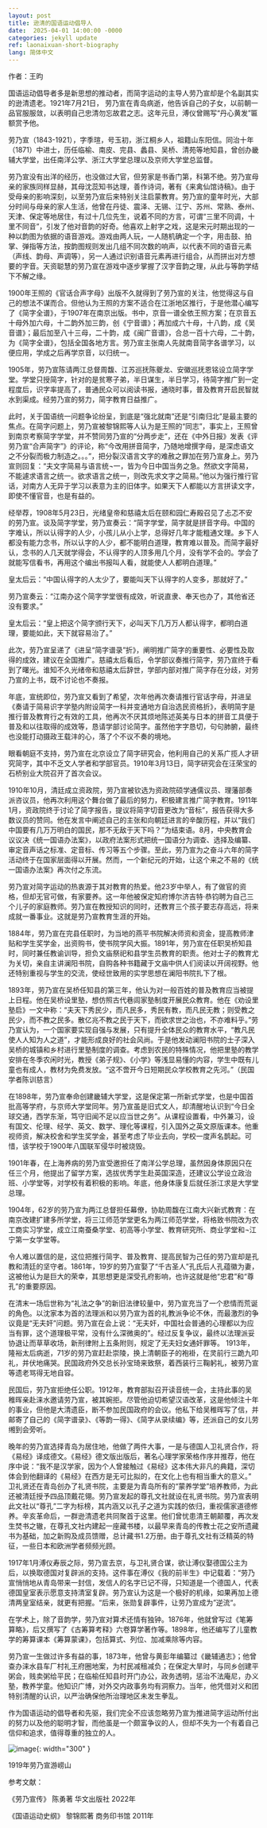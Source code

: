 ```yaml
---
layout: post
title: 逊清的国语运动倡导人
date:  2025-04-01 14:00:00 -0000
categories: jekyll update
ref: laonaixuan-short-biography
lang: 简体中文
---
```



作者：王昀

国语运动倡导者多是新思想的推动者，而简字运动的主导人劳乃宣却是个名副其实的逊清遗老。1921年7月21日， 劳乃宣在青岛病逝，他告诉自己的子女，以前朝一品官服服敛，以表明自己忠清勿忘故君之志。这年元旦，溥仪曾赐写“丹心黄发”匾额赏予他。

劳乃宣（1843-1921），字季瑄，号玉初，浙江桐乡人，祖籍山东阳信。同治十年（1871）中进士，历任临榆、南皮、完县、蠡县、吴桥、清苑等地知县，曾创办畿辅大学堂，出任南洋公学、浙江大学堂总理以及京师大学堂总监督。

劳乃宣没有出洋的经历，也没做过大官，但劳家是书香门第，科第不绝。劳乃宣母亲的家族同样显赫，其母沈蕊知书达理，善作诗词，著有《来禽仙馆诗稿》。由于受母亲的影响深刻，以至劳乃宣后来特别关注启蒙教育。劳乃宣的童年时光，大部分时间与母亲的家人生活，他曾在丹徒、震泽、无锡、江宁、苏州、常熟、泰州、天津、保定等地居住，有过十几位先生，说着不同的方言，可谓“三里不同调，十里不同音”，引发了他对音韵的好奇。他喜欢上射字之戏，这是宋元时期出现的一种以韵图为依据的语音游戏。游戏由两人玩，一人随机确定一个字，用击鼓、拍掌、弹指等方法，按韵图规则发出几组不同次数的响声，以代表不同的语音元素（声线、韵母、声调等），另一人通过识别语音元素再进行组合，从而拼出对方想要的字音。天资聪慧的劳乃宣在游戏中逐步掌握了汉字音韵之理，从此与等韵学结下不解之缘。

1900年王照的《官话合声字母》出版不久就得到了劳乃宣的关注，他觉得这与自己的想法不谋而合。但他认为王照的方案不适合在江浙地区推行，于是他潜心编写了《简字全谱》，于1907年在南京出版。书中，京音一谱全依王照方案；在京音五十母外加六母，十二韵外加三韵，创《宁音谱》；再加成六十母，十八韵，成《吴音谱》；最后加至八十三母，二十韵，成《闽广音谱》，合总一百十六母，二十韵，为《简字全谱》，包括全国各地方言。劳乃宣主张南人先就南音简字各谱学习，以便应用，学成之后再学京音，以归统一。

1905年，劳乃宣陈请两江总督周馥、江苏巡抚陈夔龙、安徽巡抚恩铭设立简字学堂。学堂只授简字，针对的是贫寒子弟，半日谋生，半日学习，待简字推广到一定程度后，识字率提高了，普通民众可以阅读书报，通晓时事，普及教育开启民智就水到渠成。经劳乃宣的努力，简字教育日益推广。

此时，关于国语统一问题争论纷呈，到底是“强北就南”还是“引南归北”是最主要的焦点。在简字问题上，劳乃宣被黎锦熙等人认为是王照的“同志”，事实上，王照曾到南京考察简字学堂，并不赞同劳乃宣的“分两步走”，还在《中外日报》发表《评劳乃宣“合声简字”》的评论，称“今改用拼音简字，乃随地增撰字母，是深虑语文之不分裂而极力制造之。。。”，把分裂汉语言文字的难赦之罪加在劳乃宣身上。劳乃宣则回复：“夫文字简易与语言统¬一，皆为今日中国当务之急。然欲文字简易，不能遽求语言之统一。欲求语言之统一，则改先求文字之简易。”他以为强行推行官话，对南方人无异于学习以表意为主的旧体字。如果天下人都能以方言拼读文字，即使不懂官音，也是有益的。

经举荐，1908年5月23日，光绪皇帝和慈禧太后在颐和园仁寿殿召见了忐忑不安的劳乃宣。谈及简字学堂，劳乃宣奏云：“简字学堂，简字就是拼音字母。中国的字难认，所以认得字的人少，小孩儿从小上学，总得好几年才能粗通文理。乡下人都没有能力念书，所以认字的人少，都不能明白道理，教育难以普及。而简字最好认，念书的人几天就学得会，不认得字的人顶多用几个月，没有学不会的。学会了就能写信看书，再用这个编出书报叫人看，就能使人人都明白道理。”

皇太后云：“中国认得字的人太少了，要能叫天下认得字的人变多，那就好了。”

劳乃宣奏云：“江南办这个简字学堂很有成效，听说直隶、奉天也办了，其他省还没有要求。”

皇太后云：“皇上把这个简字颁行天下，必叫天下几万万人都认得字，都明白道理，要能如此，天下就容易治了。”

此次，劳乃宣呈递了《进呈“简字谱录”折》，阐明推广简字的重要性、必要性及取得的成效，建议在全国推广。慈禧太后看后，令学部议奏推行简字，劳乃宣终于看到了曙光。谁知不久光绪帝和慈禧太后辞世，学部内部对推广简字存在分歧，对劳乃宣的上书，既不讨论也不奏报。

年底，宣统即位，劳乃宣又看到了希望，次年他再次奏请推行官话字母，并进呈《奏请于简易识字学塾内附设简字一科并变通地方自治选民资格折》，表明简字是推行普及教育行之有效的工具，他再次不厌其烦地陈述英美与日本的拼音工具便于普及和以往取得的成效等，恳请学部讨论简字。虽然他字字恳切，句句肺腑，最终也没能打动摄政王载沣的心，落了个不议不奏的境地。

眼看朝庭不支持，劳乃宣在北京设立了简字研究会，他利用自己的关系广揽人才研究简字，其中不乏文人学者和学部官员。1910年3月13日，简字研究会在汪荣宝的石桥别业大院召开了首次会议。

1910年10月，清廷成立资政院，劳乃宣被钦选为资政院硕学通儒议员、理藩部奏派咨议员，他再次利用这个舞台做了最后的努力，积极建言推广简字教育。1911年1月，资政院终于讨论了简字报告，提议将简字切音更改为“音标”，报告获得大多数议员的赞同。他在发言中阐述自己的主张和向朝廷进言的辛酸历程，并以“我们中国要有几万万明白的国民，那不无敌于天下吗？”为结束语。8月，中央教育会议议决《统一国语办法案》，以政府法案形式把统一国语分为调查、选择及编纂、审定音声话之标准、定音标、传习等五个步骤。至此，劳乃宣为之奋斗六年的简字活动终于在国家层面得以开展。然而，一个新纪元的开始，让这个来之不易的《统一国语办法案》再次付之东流。

劳乃宣对简字运动的热衷源于其对教育的热爱。他23岁中举人，有了做官的资格，但却无官可做，有家要养。这一年他被保定知府博尔济吉特·恭钧聘为自己三个儿子的家庭教师。劳乃宣在教授知识的同时，还教育三个孩子要志存高远，将来成就一番事业。这就是劳乃宣教育生涯的开始。

1884年，劳乃宣在完县任职时，为当地的燕平书院解决师资和资金，提高教师津贴和学生奖学金，出资购书，使书院学风大振。1891年，劳乃宣在任职吴桥知县时，同时兼任教谕训导，担负文庙祭祀和县学生员教育的职责。他对士子的教育尤为关切，亲自主讲澜阳书院，自购各种书籍藏于文庙中供人们阅读以开阔视野。他还特别重视与学生的交流，使经世致用的实学思想在澜阳书院扎下了根。

1893年，劳乃宣在吴桥任知县的第三年，他认为对一般百姓的普及教育应当被提上日程。他在吴桥设里塾，想仿照古代巷闾家塾制度开展民众教育。他在《劝设里塾启》一文中称：“夫天下秀民少，而凡民多，秀民有教，而凡民无教；则受教之民少，而不教之民多。散亿兆不教之民于天下，而欲求世之治也，不亦难料乎。”劳乃宣认为，一个国家要实现自强与发展，只有提升全体民众的教育水平，“教凡民使人人知为人之道”，才能形成良好的社会风尚。于是他发动澜阳书院的士子深入吴桥的城镇和乡村进行里塾制度的调查。考虑到农民的特殊情况，他把里塾的教学安排在冬季农闲时光，教授《弟子规》、《小学》等浅显易懂的内容，学生中既有儿童也有成人，教材为免费发放。“这不啻开今日短期民众学校教育之先河。”（民国学者陈训慈言）

在1898年，劳乃宣奉命创建畿辅大学堂，这是保定第一所新式学堂，也是中国首批高等学府，与京师大学堂同年。劳乃宣虽是旧式文人，却清醒地认识到“今日全球交通，西学东渐，笃守旧闻不足以应当世之务”。从课程设置看，中外兼习，设有国文、伦理、经学、英文、数学、理化等课程，引入国外之英文原版课本。他重视师资，解决校舍和学生奖学金，甚至考虑了毕业去向，学校一度声名鹊起。可惜，该学校于1900年八国联军侵华时被烧毁。

1901年春，在上海养病的劳乃宣受邀担任了南洋公学总理，虽然因身体原因只在任三个月，他提出了留学方案，选拔优秀学生赴英国深造，还建议公学设立政治班、小学堂等，对学校有着积极的影响。年底，他身体康复后就任浙江求是大学堂总理。

1904年，62岁的劳乃宣为两江总督担任幕僚，协助周馥在江南大兴新式教育：在南京改建扩建多所学堂，将三江师范学堂更名为两江师范学堂，将格致书院改为农工商实习学堂，成立江南蚕桑学堂、初高等小学堂、教育研究所、商业学堂和¬江宁第一女学堂等。 
      
令人难以置信的是，这位把推行简字、普及教育、提高民智为己任的劳乃宣却是孔教和清廷的坚守者。1861年，19岁的劳乃宣娶了“千古圣人”孔氏后人孔蕴徽为妻，这被他认为是巨大的荣幸，其思想更是深受孔府影响，也许这就是他“忠君”和“尊孔”的重要原因。

在清末一场后世称为“礼法之争”的新旧法律较量中，劳乃宣充当了一个悲情而荒诞的角色。以沈家本为首的法理派和以劳乃宣为首的礼教派争论不休，而最激烈的争议竟是“无夫奸”问题。劳乃宣在会上说：“无夫奸，中国社会普通的心理都以为应当有罪，这个道理极平常，没有什么深微奥的”。经过反复争议，最终以法理派妥协退让而草草收场，新刑律附上五条附则，规定了无夫妇女通奸罪等。
1913年，隆裕太后病逝，71岁的劳乃宣赶赴崇陵，换上清朝臣子的袍褂，在灵前行三跪九叩礼，并伏地痛哭。民国政府外交总长孙宝琦来致祭，着西装行三鞠躬礼，被劳乃宣等遗老骂得无地自容。

民国后，劳乃宣拒绝任公职。1912年，教育部拟召开读音统一会，主持此事的吴稚晖亲赴涞水邀请劳乃宣，被其婉拒。尽管他迫切希望汉语改革，这是他倾注十年的事业，但他是大清遗臣，断不参加民国政府的会议。他私下给吴稚晖写了信，并邮寄了自己的《简字谱录》、《等韵一得》、《简字从录续编》等，还派自己的女儿劳缃到会旁听。

晚年的劳乃宣选择青岛为居住地，他做了两件大事，一是与德国人卫礼贤合作，将《易经》译成德文。《易经》德文版出版后，著名心理学家荣格作序并推荐，他在序中说：“我不是汉学家，因为个人曾接触过《易经》这本伟大非凡的典籍，深切体会到他翻译的《易经》在西方是无可比拟的，在文化上也有相当重大的意义。” 卫礼贤还在青岛创办了礼贤书院，主要是为青岛所有的“蒙养学堂”培养教师，为此还被清廷授予四品顶戴花翎。劳乃宣发起的尊孔文社就设在礼贤书院。劳乃宣表明此文社以“尊孔”二字为标榜，其内涵又以孔子之道为实践的依归，重视儒家道德修养。辛亥革命后，一群逊清遗老共同聚首于这里。他们曾忧患清王朝颠覆，再次发生焚书之辙，在尊孔文社内建起一座藏书楼，以最早来青岛的传教士花之安所遗藏书为基础，加之新购及成员馈赠，总计藏书1.2万册。由于尊孔文社有泛精英的特征，一些日本和欧洲学者频频光顾。

1917年1月溥仪寿辰之际，劳乃宣去京，与卫礼贤合谋，欲让溥仪娶德国公主为后，以换取德国对复辟派的支持。这件事在溥仪《我的前半生》中记载着：“劳乃宣悄悄地从青岛带来一封信，发信人的名字已记不得，只知道是一个德国人，代表德国皇室表示愿意支持清室复辟。劳乃宣认为这是一个极好的机缘，如果再加上德清两皇室结亲，就更有把握。“后来，张勋复辟事件，让劳乃宣成为”逆流“。

在学术上，除了音韵学，劳乃宣对算术还情有独钟。1876年，他就曾写过《笔筹算略》，后又撰写了《古筹算考释》六卷算学著作等。1898年，他还编写了儿童教学的筹算课本《筹算蒙课》，包括算式、列位、加减乘除等内容。

劳乃宣一生做过许多有益的事，1873年，他曾与黄彭年编纂过《畿辅通志》；他曾查办涞水县车厂村礼王府圈地案，为村民减租减负；在保定大旱时，与同乡创建平粥会，贱卖粥给平民；在临榆任知县时开门办公，政务透明，惩治不法庵尼，办义塾，教养学童。他知识广博，对外交内政事务均有洞察力。当年，他凭借对义和团特别清醒的认识，以严治确保他所治理地区未发生拳乱。

作为国语运动的倡导者和先驱，我们完全不应该忽略劳乃宣为推进简字运动所付出的努力以及他的聪明才智，而他虽是一个颇富争议的人，但却不失为一个有着自己信仰和追求，值得尊重的独立的人。

![image](/assets/imgs/laonaixuan_1919_at_laoshan.jpg "1919年劳乃宣游崂山"){: width="300" }

1919年劳乃宣游崂山

参考文献：

《劳乃宣传》 陈勇著  华文出版社 2022年

《国语运动史纲》 黎锦熙著  商务印书馆 2011年

